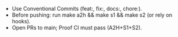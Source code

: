 - Use Conventional Commits (feat:, fix:, docs:, chore:).
- Before pushing: run make a2h && make s1 && make s2 (or rely on hooks).
- Open PRs to main; Proof CI must pass (A2H+S1+S2).
